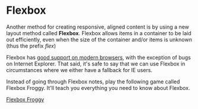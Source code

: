 # Flexbox

Another method for creating responsive, aligned content is by using a new layout method called **Flexbox**. Flexbox allows items in a container to be laid out efficiently, even when the size of the container and/or items is unknown (thus the prefix *flex*)

Flexbox has [good support on modern browsers](http://caniuse.com/#search=flexbox), with the exception of bugs on Internet Explorer. That said, it's safe to say that we can use Flexbox in circumstances where we either have a fallback for IE users. 

Instead of going through Flexbox notes, play the following game called Flexbox Froggy. It'll teach you everything you need to know about Flexbox.

[Flexbox Froggy](http://flexboxfroggy.com/) 
